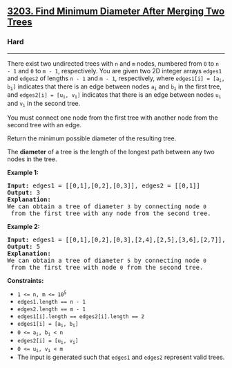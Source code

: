 <h2><a href="https://leetcode.com/problems/find-minimum-diameter-after-merging-two-trees/">3203. Find Minimum Diameter After Merging Two Trees</a></h2>  
<h3>Hard</h3>  
<hr>  
<div>  
<p>There exist two undirected trees with <code>n</code> and <code>m</code> nodes, numbered from <code>0</code> to <code>n - 1</code> and <code>0</code> to <code>m - 1</code>, respectively. You are given two 2D integer arrays <code>edges1</code> and <code>edges2</code> of lengths <code>n - 1</code> and <code>m - 1</code>, respectively, where <code>edges1[i] = [a<sub>i</sub>, b<sub>i</sub>]</code> indicates that there is an edge between nodes <code>a<sub>i</sub></code> and <code>b<sub>i</sub></code> in the first tree, and <code>edges2[i] = [u<sub>i</sub>, v<sub>i</sub>]</code> indicates that there is an edge between nodes <code>u<sub>i</sub></code> and <code>v<sub>i</sub></code> in the second tree.</p>  

<p>You must connect one node from the first tree with another node from the second tree with an edge.</p>  

<p>Return the minimum possible diameter of the resulting tree.</p>  

<p>The <strong>diameter</strong> of a tree is the length of the longest path between any two nodes in the tree.</p>  

<p><strong>Example 1:</strong></p>  
<pre><strong>Input:</strong> edges1 = [[0,1],[0,2],[0,3]], edges2 = [[0,1]]  
<strong>Output:</strong> 3  
<strong>Explanation:</strong>  
We can obtain a tree of diameter <code>3</code> by connecting node <code>0</code> from the first tree with any node from the second tree.  
</pre>  

<p><strong>Example 2:</strong></p>  
<pre><strong>Input:</strong> edges1 = [[0,1],[0,2],[0,3],[2,4],[2,5],[3,6],[2,7]], edges2 = [[0,1],[0,2],[0,3],[2,4],[2,5],[3,6],[2,7]]  
<strong>Output:</strong> 5  
<strong>Explanation:</strong>  
We can obtain a tree of diameter <code>5</code> by connecting node <code>0</code> from the first tree with node <code>0</code> from the second tree.  
</pre>  

<p><strong>Constraints:</strong></p>  
<ul>  
<li><code>1 <= n, m <= 10<sup>5</sup></code></li>  
<li><code>edges1.length == n - 1</code></li>  
<li><code>edges2.length == m - 1</code></li>  
<li><code>edges1[i].length == edges2[i].length == 2</code></li>  
<li><code>edges1[i] = [a<sub>i</sub>, b<sub>i</sub>]</code></li>  
<li><code>0 <= a<sub>i</sub>, b<sub>i</sub> < n</code></li>  
<li><code>edges2[i] = [u<sub>i</sub>, v<sub>i</sub>]</code></li>  
<li><code>0 <= u<sub>i</sub>, v<sub>i</sub> < m</code></li>  
<li>The input is generated such that <code>edges1</code> and <code>edges2</code> represent valid trees.</li>  
</ul>  
</div>
